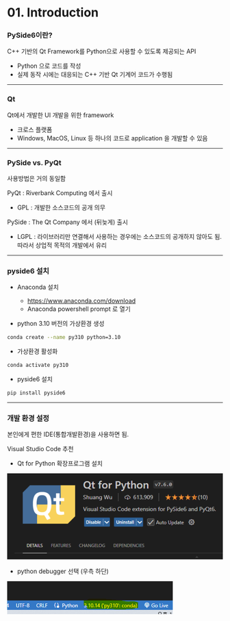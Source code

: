 # 01. Introduction

### PySide6이란?

C++ 기반의 Qt Framework를 Python으로 사용할 수 있도록 제공되는 API

- Python 으로 코드를 작성
- 실제 동작 시에는 대응되는 C++ 기반 Qt 기계어 코드가 수행됨

---

### Qt

Qt에서 개발한 UI 개발을 위한 framework

- 크로스 플랫폼
- Windows, MacOS, Linux 등 하나의 코드로 application 을 개발할 수 있음

---

### PySide vs. PyQt

사용방법은 거의 동일함

PyQt : Riverbank Computing 에서 출시
- GPL : 개발한 소스코드의 공개 의무

PySide : The Qt Company 에서 (뒤늦게) 출시
- LGPL : 라이브러리만 연결해서 사용하는 경우에는 소스코드의 공개하지 않아도 됨. 따라서 상업적 목적의 개발에서 유리

---
### pyside6 설치

- Anaconda 설치
  - https://www.anaconda.com/download
  - Anaconda powershell prompt 로 열기
  
- python 3.10 버전의 가상환경 생성
```bash
conda create --name py310 python=3.10
```

- 가상환경 활성화
```bash
conda activate py310
```

- pyside6 설치

```bash
pip install pyside6
```

---

### 개발 환경 설정

본인에게 편한 IDE(통합개발환경)을 사용하면 됨.

Visual Studio Code 추천

- Qt for Python 확장프로그램 설치

![QT](../img/1-qt.png)

- python debugger 선택 (우측 하단)

![Int](../img/1-%20python%20interpreter.png)